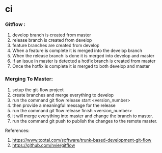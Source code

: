 # ci


### Gitflow :

1. develop branch is created from master
2. release branch is created from develop
3. feature branches are created from develop
4. When a feature is complete it is merged into the develop branch
5. When the release branch is done it is merged into develop and master
6. If an issue in master is detected a hotfix branch is created from master
7. Once the hotfix is complete it is merged to both develop and master

### Merging To Master:

1. setup the git-flow project
2. create branches and merge everything to develop
3. run the command git flow release start <version_number>
4. then provide a meaningful message for the release
5. run the command git flow release finish <version_number>
6. it will merge everything into master and change the branch to master.
7. run the command git push to publish the changes to the remote master.

References:
1. https://www.toptal.com/software/trunk-based-development-git-flow
2. https://github.com/nvie/gitflow